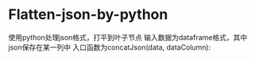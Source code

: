 # Flatten-json-by-python
使用python处理json格式，打平到叶子节点
输入数据为dataframe格式，其中json保存在某一列中
入口函数为concatJson(data, dataColumn):
